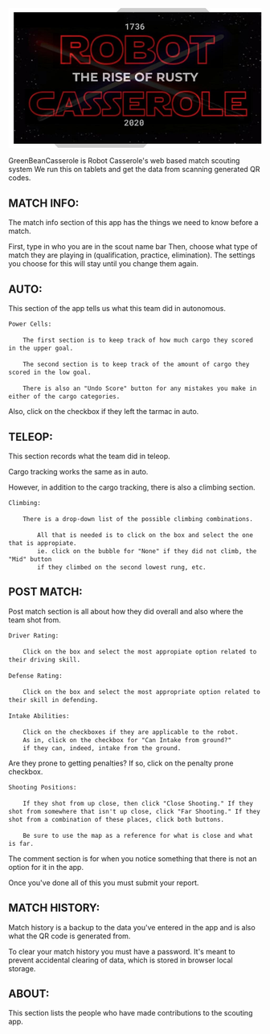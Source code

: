 

![logo](ReadMeResources/InfiniteRecharge2020CasseroleBannerLogoEdited.jpg)


GreenBeanCasserole is Robot Casserole's web based match scouting system
We run this on tablets and get the data from scanning generated QR codes.

## MATCH INFO:
The match info section of this app has the things we need to know before a match.

First, type in who you are in the scout name bar
Then, choose what type of match they are playing in (qualification, practice, elimination). The settings you choose for this will stay until you change them again.

## AUTO:
This section of the app tells us what this team did in autonomous.

    Power Cells:

        The first section is to keep track of how much cargo they scored in the upper goal.
        
        The second section is to keep track of the amount of cargo they scored in the low goal.

        There is also an "Undo Score" button for any mistakes you make in either of the cargo categories.
    
Also, click on the checkbox if they left the tarmac in auto.

## TELEOP:
This section records what the team did in teleop.

Cargo tracking works the same as in auto.

However, in addition to the cargo tracking, there is also a climbing section.

    Climbing:

        There is a drop-down list of the possible climbing combinations.

            All that is needed is to click on the box and select the one that is appropiate. 
            ie. click on the bubble for "None" if they did not climb, the "Mid" button 
            if they climbed on the second lowest rung, etc.

## POST MATCH:
Post match section is all about how they did overall and also where the team shot from.

    Driver Rating:

        Click on the box and select the most appropiate option related to their driving skill.

    Defense Rating:

        Click on the box and select the most appropriate option related to their skill in defending.

    Intake Abilities:

        Click on the checkboxes if they are applicable to the robot. 
        As in, click on the checkbox for "Can Intake from ground?" 
        if they can, indeed, intake from the ground.

Are they prone to getting penalties? If so, click on the penalty prone checkbox.

    Shooting Positions:

        If they shot from up close, then click "Close Shooting." If they shot from somewhere that isn't up close, click "Far Shooting." If they shot from a combination of these places, click both buttons.

        Be sure to use the map as a reference for what is close and what is far.

The comment section is for when you notice something that there is not an option for it in the app.

Once you've done all of this you must submit your report.

## MATCH HISTORY:
Match history is a backup to the data you've entered in the app and is also what the QR code is generated from.

To clear your match history you must have a password. It's meant to prevent accidental clearing of data, which is stored in browser local storage.

## ABOUT:
This section lists the people who have made contributions to the scouting app.